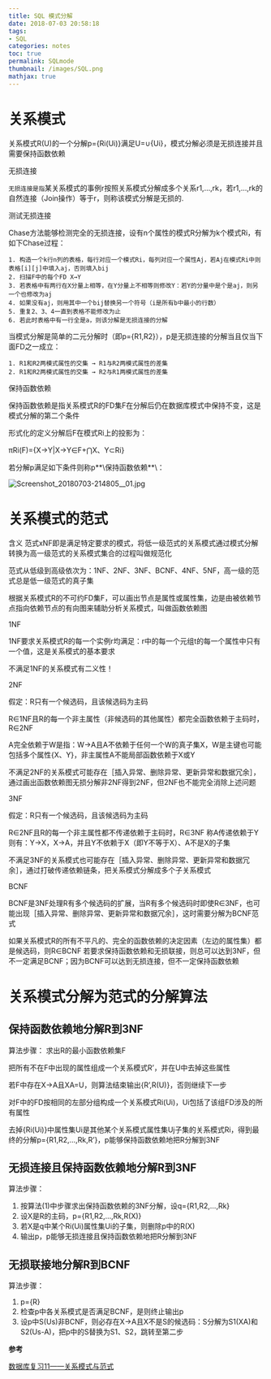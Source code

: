 ```yaml
---
title: SQL 模式分解
date: 2018-07-03 20:58:18
tags:
- SQL
categories: notes
toc: true
permalink: SQLmode
thumbnail: /images/SQL.png
mathjax: true
---
```

# 关系模式
关系模式R(U)的一个分解p={Ri(Ui)}满足U=∪{Ui}，模式分解必须是无损连接并且需要保持函数依赖

<!--more-->
无损连接

`无损连接是指`某关系模式的事例r按照关系模式分解成多个关系r1,…,rk，若r1,…,rk的自然连接（Join操作）等于r，则称该模式分解是无损的.

测试无损连接

Chase方法能够检测完全的无损连接，设有n个属性的模式R分解为k个模式Ri，有如下Chase过程：

	1. 构造一个k行n列的表格，每行对应一个模式Ri，每列对应一个属性Aj，若Aj在模式Ri中则表格[i][j]中填入aj，否则填入bij
	2. 扫描F中的每个FD X→Y
	3. 若表格中有两行在X分量上相等，在Y分量上不相等则修改Y：若Y的分量中是个是aj，则另一个也修改为aj
	4. 如果没有aj，则用其中一个bij替换另一个符号（i是所有b中最小的行数）
	5. 重复2、3、4一直到表格不能修改为止
	6. 若此时表格中有一行全是a，则该分解是无损连接的分解

当模式分解是简单的二元分解时（即p={R1,R2}），p是无损连接的分解当且仅当下面FD之一成立：

	1. R1和R2两模式属性的交集 → R1与R2两模式属性的差集
	2. R1和R2两模式属性的交集 → R2与R1两模式属性的差集

保持函数依赖
	
保持函数依赖是指关系模式R的FD集F在分解后仍在数据库模式中保持不变，这是模式分解的第二个条件

形式化的定义分解后F在模式Ri上的投影为：

πRi(F)={X→Y|X→Y∈F+⋂X、Y⊂Ri}

若分解p满足如下条件则称p**\保持函数依赖**\：

![Screenshot_20180703-214805__01.jpg](https://i.loli.net/2018/07/03/5b3b7eba9112d.jpg)

# 关系模式的范式
含义
范式xNF即是满足特定要求的模式，将低一级范式的关系模式通过模式分解转换为高一级范式的关系模式集合的过程叫做规范化

范式从低级到高级依次为：1NF、2NF、3NF、BCNF、4NF、5NF，高一级的范式总是低一级范式的真子集

根据关系模式R的不可约FD集F，可以画出节点是属性或属性集，边是由被依赖节点指向依赖节点的有向图来辅助分析关系模式，叫做函数依赖图

1NF

1NF要求关系模式R的每一个实例r均满足：r中的每一个元组t的每一个属性中只有一个值，这是关系模式的基本要求

不满足1NF的关系模式有二义性！

2NF

假定：R只有一个候选码，且该候选码为主码

R∈1NF且R的每一个非主属性（非候选码的其他属性）都完全函数依赖于主码时，R∈2NF

A完全依赖于W是指：W→A且A不依赖于任何一个W的真子集X，W是主键也可能包括多个属性{X、Y}，非主属性A不能局部函数依赖于X或Y

不满足2NF的关系模式可能存在［插入异常、删除异常、更新异常和数据冗余］，通过画出函数依赖图无损分解非2NF得到2NF，但2NF也不能完全消除上述问题

3NF

假定：R只有一个候选码，且该候选码为主码

R∈2NF且R的每一个非主属性都不传递依赖于主码时，R∈3NF
称A传递依赖于Y则有：Y→X，X→A，并且Y不依赖于X（即Y不等于X）、A不是X的子集

不满足3NF的关系模式也可能存在［插入异常、删除异常、更新异常和数据冗余］，通过打破传递依赖链条，把关系模式分解成多个子关系模式

BCNF

BCNF是3NF处理R有多个候选码的扩展，当R有多个候选码时即使R∈3NF，也可能出现［插入异常、删除异常、更新异常和数据冗余］，这时需要分解为BCNF范式

如果关系模式R的所有不平凡的、完全的函数依赖的决定因素（左边的属性集）都是候选码，则R∈BCNF
若要求保持函数依赖和无损联接，则总可以达到3NF，但不一定满足BCNF；因为BCNF可以达到无损连接，但不一定保持函数依赖

# 关系模式分解为范式的分解算法
## 保持函数依赖地分解R到3NF
算法步骤：
求出R的最小函数依赖集F
	
把所有不在F中出现的属性组成一个关系模式R’，并在U中去掉这些属性
	
若F中存在X→A且XA=U，则算法结束输出{R’,R(U)}，否则继续下一步

对F中的FD按相同的左部分组构成一个关系模式Ri(Ui)，Ui包括了该组FD涉及的所有属性
	
去掉{Ri(Ui)}中属性集Ui是其他某个关系模式属性集Uj子集的关系模式Ri，得到最终的分解p={R1,R2,…,Rk,R’}，p能够保持函数依赖地把R分解到3NF

## 无损连接且保持函数依赖地分解R到3NF
算法步骤：
1. 按算法(1)中步骤求出保持函数依赖的3NF分解，设q={R1,R2,…,Rk}
2. 设X是R的主码，p={R1,R2,…,Rk,R(X)}
3. 若X是q中某个Ri(Ui)属性集Ui的子集，则删除p中的R(X)
4. 输出p，p能够无损连接且保持函数依赖地把R分解到3NF

## 无损联接地分解R到BCNF
算法步骤：
1. p={R}
2. 检查p中各关系模式是否满足BCNF，是则终止输出p
3. 设p中S(Us)非BCNF，则必存在X→A且X不是S的候选码：S分解为S1(XA)和S2(Us-A)，把p中的S替换为S1、S2，跳转至第二步

**参考**

[数据库复习11——关系模式与范式](https://blog.csdn.net/u014030117/article/details/46697823)
